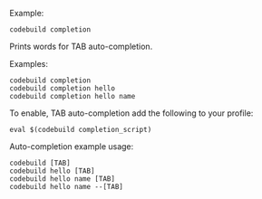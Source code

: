 Example:

    codebuild completion

Prints words for TAB auto-completion.

Examples:

    codebuild completion
    codebuild completion hello
    codebuild completion hello name

To enable, TAB auto-completion add the following to your profile:

    eval $(codebuild completion_script)

Auto-completion example usage:

    codebuild [TAB]
    codebuild hello [TAB]
    codebuild hello name [TAB]
    codebuild hello name --[TAB]
